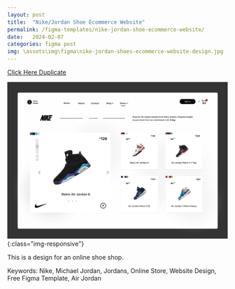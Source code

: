 ```yaml
---
layout: post
title:  "Nike/Jordan Shoe Ecommerce Website"
permalink: /figma-templates/nike-jordan-shoe-ecommerce-website/
date:   2024-02-07
categories: figma post
img: \assets\img\figma\nike-jordan-shoes-ecommerce-website-design.jpg
---
```



<a class="button" href="https://www.figma.com/community/file/1337258473533309410/nike-jordan-shoe-ecommerce-website-design" target="_blank">Click Here Duplicate</a>

![image-title-here](\assets\img\figma\nike-jordan-shoes-ecommerce-website-design.jpg){:class="img-responsive"}

This is a design for an online shoe shop.

Keywords: Nike, Michael Jordan, Jordans, Online Store, Website Design, Free Figma Template, Air Jordan

